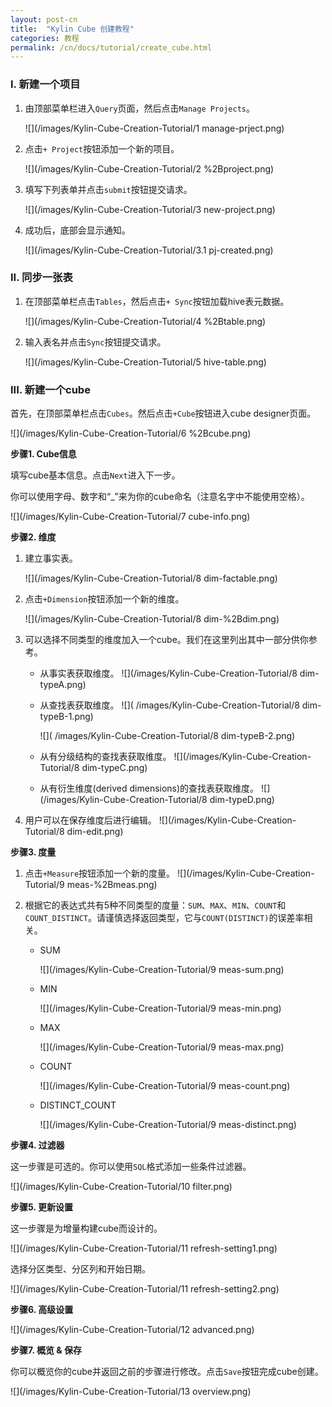 ```yaml
---
layout: post-cn
title:  "Kylin Cube 创建教程"
categories: 教程
permalink: /cn/docs/tutorial/create_cube.html
---
```


### I. 新建一个项目
1. 由顶部菜单栏进入`Query`页面，然后点击`Manage Projects`。

   ![](/images/Kylin-Cube-Creation-Tutorial/1 manage-prject.png)

2. 点击`+ Project`按钮添加一个新的项目。

   ![](/images/Kylin-Cube-Creation-Tutorial/2 %2Bproject.png)

3. 填写下列表单并点击`submit`按钮提交请求。

   ![](/images/Kylin-Cube-Creation-Tutorial/3 new-project.png)

4. 成功后，底部会显示通知。

   ![](/images/Kylin-Cube-Creation-Tutorial/3.1 pj-created.png)

### II. 同步一张表
1. 在顶部菜单栏点击`Tables`，然后点击`+ Sync`按钮加载hive表元数据。

   ![](/images/Kylin-Cube-Creation-Tutorial/4 %2Btable.png)

2. 输入表名并点击`Sync`按钮提交请求。

   ![](/images/Kylin-Cube-Creation-Tutorial/5 hive-table.png)

### III. 新建一个cube
首先，在顶部菜单栏点击`Cubes`。然后点击`+Cube`按钮进入cube designer页面。

![](/images/Kylin-Cube-Creation-Tutorial/6 %2Bcube.png)

**步骤1. Cube信息**

填写cube基本信息。点击`Next`进入下一步。

你可以使用字母、数字和“_”来为你的cube命名（注意名字中不能使用空格）。

![](/images/Kylin-Cube-Creation-Tutorial/7 cube-info.png)

**步骤2. 维度**

1. 建立事实表。

    ![](/images/Kylin-Cube-Creation-Tutorial/8 dim-factable.png)

2. 点击`+Dimension`按钮添加一个新的维度。

    ![](/images/Kylin-Cube-Creation-Tutorial/8 dim-%2Bdim.png)

3. 可以选择不同类型的维度加入一个cube。我们在这里列出其中一部分供你参考。

    * 从事实表获取维度。
          ![](/images/Kylin-Cube-Creation-Tutorial/8 dim-typeA.png)

    * 从查找表获取维度。
        ![]( /images/Kylin-Cube-Creation-Tutorial/8 dim-typeB-1.png)

        ![]( /images/Kylin-Cube-Creation-Tutorial/8 dim-typeB-2.png)
   
    * 从有分级结构的查找表获取维度。
          ![](/images/Kylin-Cube-Creation-Tutorial/8 dim-typeC.png)

    * 从有衍生维度(derived dimensions)的查找表获取维度。
          ![](/images/Kylin-Cube-Creation-Tutorial/8 dim-typeD.png)

4. 用户可以在保存维度后进行编辑。
   ![](/images/Kylin-Cube-Creation-Tutorial/8 dim-edit.png)

**步骤3. 度量**

1. 点击`+Measure`按钮添加一个新的度量。
   ![](/images/Kylin-Cube-Creation-Tutorial/9 meas-%2Bmeas.png)

2. 根据它的表达式共有5种不同类型的度量：`SUM`、`MAX`、`MIN`、`COUNT`和`COUNT_DISTINCT`。请谨慎选择返回类型，它与`COUNT(DISTINCT)`的误差率相关。
   * SUM

     ![](/images/Kylin-Cube-Creation-Tutorial/9 meas-sum.png)

   * MIN

     ![](/images/Kylin-Cube-Creation-Tutorial/9 meas-min.png)

   * MAX

     ![](/images/Kylin-Cube-Creation-Tutorial/9 meas-max.png)

   * COUNT

     ![](/images/Kylin-Cube-Creation-Tutorial/9 meas-count.png)

   * DISTINCT_COUNT

     ![](/images/Kylin-Cube-Creation-Tutorial/9 meas-distinct.png)

**步骤4. 过滤器**

这一步骤是可选的。你可以使用`SQL`格式添加一些条件过滤器。

![](/images/Kylin-Cube-Creation-Tutorial/10 filter.png)

**步骤5. 更新设置**

这一步骤是为增量构建cube而设计的。

![](/images/Kylin-Cube-Creation-Tutorial/11 refresh-setting1.png)

选择分区类型、分区列和开始日期。

![](/images/Kylin-Cube-Creation-Tutorial/11 refresh-setting2.png)

**步骤6. 高级设置**

![](/images/Kylin-Cube-Creation-Tutorial/12 advanced.png)

**步骤7. 概览 & 保存**

你可以概览你的cube并返回之前的步骤进行修改。点击`Save`按钮完成cube创建。

![](/images/Kylin-Cube-Creation-Tutorial/13 overview.png)
